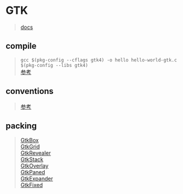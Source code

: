 # GTK

> [docs](https://docs.gtk.org/gtk4/getting_started.html)

## compile

> `gcc $(pkg-config --cflags gtk4) -o hello hello-world-gtk.c $(pkg-config --libs gtk4)` \
> [参考](https://docs.gtk.org/gtk4/compiling.html)

## conventions

> [参考](https://docs.gtk.org/gobject/concepts.html#conventions)

## packing

> [GtkBox](https://docs.gtk.org/gtk4/class.Box.html) \
> [GtkGrid](https://docs.gtk.org/gtk4/class.Grid.html) \
> [GtkRevealer](https://docs.gtk.org/gtk4/class.Revealer.html) \
> [GtkStack](https://docs.gtk.org/gtk4/class.Stack.html) \
> [GtkOverlay](https://docs.gtk.org/gtk4/class.Overlay.html) \
> [GtkPaned](https://docs.gtk.org/gtk4/class.Paned.html) \
> [GtkExpander](https://docs.gtk.org/gtk4/class.Expander.html) \
> [GtkFixed](https://docs.gtk.org/gtk4/class.Fixed.html)
